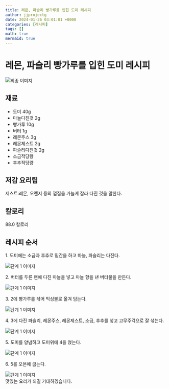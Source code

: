 ```yaml
---
title: 레몬, 파슬리 빵가루를 입힌 도미 레시피
author: jjprojectg
date: 2024-01-26 03:01:01 +0000
categories: [레시피]
tags: []
math: true
mermaid: true
---
```

<meta name="og:type" content="website"/>
<meta charset="UTF-8"/>
<div class="header">
  <h1>레몬, 파슬리 빵가루를 입힌 도미 레시피</h1>
</div>

<div class="container my-4">
  <div class="row">
    <div class="col-12 col-md-6">
      <div class="recipe-image">
        <img src="http://www.foodsafetykorea.go.kr/uploadimg/20141117/20141117053653_1416213413557.jpg" class="step-image" alt="최종 이미지"/>
      </div>
    </div>
    <div class="col-12 col-md-6">
      <div class="ingredients">
        <h2>재료</h2>
        <ul class="card">
          <li> 도미 40g </li>
          <li>  마늘다진것 2g </li>
          <li>  빵가루 10g </li>
          <li>  버터 1g </li>
          <li>  레몬주스 3g </li>
          <li>  레몬제스트 2g </li>
          <li>  파슬리다진것 2g </li>
          <li>  소금적당량 </li>
          <li>  후추적당량 </li>
</ul>
      </div>
    </div>
    <div class="col-12 col-md-6">
      <div class="ingredients">
        <h2>저감 요리팁</h2>
        <div class="card"> 
          <p>
            제스트:레몬, 오렌지 등의 껍질을 가늘게 잘라 다진 것을 말한다.
          </p>
        </div>
      </div>
      <div class="ingredients">
        <h2>칼로리</h2>
        <div class="card"> 
          <p>
            88.0 칼로리
          </p>
        </div>
      </div>
    </div>
  </div>

  <h2 class="my-4">레시피 순서</h2>
  <div class="card recipe-card">
    <div class="card-body recipe-step">
      <p class="card-text step-description">1. 도미에는 소금과 후추로 밑간을 하고 마늘, 파슬리는 다진다.</p>
      <img src="http://www.foodsafetykorea.go.kr/uploadimg/cook/962-1.jpg" alt="단계 1 이미지" class="step-image"/>
    </div>
  </div>
  <div class="card recipe-card">
    <div class="card-body recipe-step">
      <p class="card-text step-description">2. 버터를 두른 팬에 다진 마늘을 넣고 마늘 향을 낸 버터물을 만든다.</p>
      <img src="http://www.foodsafetykorea.go.kr/uploadimg/cook/962-2.jpg" alt="단계 1 이미지" class="step-image"/>
    </div>
  </div>
  <div class="card recipe-card">
    <div class="card-body recipe-step">
      <p class="card-text step-description">3. 2에 빵가루를 섞어 믹싱볼로 옮겨 담는다.</p>
      <img src="http://www.foodsafetykorea.go.kr/uploadimg/cook/962-3.jpg" alt="단계 1 이미지" class="step-image"/>
    </div>
  </div>
  <div class="card recipe-card">
    <div class="card-body recipe-step">
      <p class="card-text step-description">4. 3에 다진 파슬리, 레몬주스, 레몬제스트, 소금, 후추를 넣고 고무주걱으로 잘 섞는다.</p>
      <img src="http://www.foodsafetykorea.go.kr/uploadimg/cook/962-4.jpg" alt="단계 1 이미지" class="step-image"/>
    </div>
  </div>
  <div class="card recipe-card">
    <div class="card-body recipe-step">
      <p class="card-text step-description">5. 도미를 양념하고 도미위에 4을 얹는다.</p>
      <img src="http://www.foodsafetykorea.go.kr/uploadimg/cook/962-5.jpg" alt="단계 1 이미지" class="step-image"/>
    </div>
  </div>
  <div class="card recipe-card">
    <div class="card-body recipe-step">
      <p class="card-text step-description">6. 5를 오븐에 굽는다.</p>
      <img src="http://www.foodsafetykorea.go.kr/uploadimg/cook/962-6.jpg" alt="단계 1 이미지" class="step-image"/>
    </div>
  </div>

</div>
맛있는 요리가 되길 기대하겠습니다.
